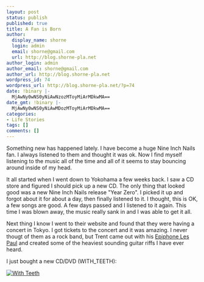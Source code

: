 ```yaml
---
layout: post
status: publish
published: true
title: A Fan is Born
author:
  display_name: shorne
  login: admin
  email: shorne@gmail.com
  url: http://blog.shorne-pla.net
author_login: admin
author_email: shorne@gmail.com
author_url: http://blog.shorne-pla.net
wordpress_id: 74
wordpress_url: http://blog.shorne-pla.net/?p=74
date: !binary |-
  MjAwNy0wNS0yNiAwNzozMToyMiArMDkwMA==
date_gmt: !binary |-
  MjAwNy0wNS0yNiAwMDozMToyMiArMDkwMA==
categories:
- Life Stories
tags: []
comments: []
---
```

<p>Something new has happened lately.  I have become a huge Nine Inch Nails fan.  I always listened to them and thought it was ok. Now I find myself listening to the music all of the time and all of it seems to stay bouncing around inside of my head.</p>
<p>It all started when I went down to Yokohama a few weeks back.  I saw a CD store and figured I should pick up a new CD.  The only thing that looked good was a new Nine Inch Nails release "Year Zero".  I picked it up and forgot about it for about a day, then finally listened to it.  I thought, this is OK, a few songs are good.  A few days passed and I listened to it again.  This time I was blown away, the music really sank in and I was able to get it all.</p>
<p>Next thing I know I went to their website and found that they were having a concert in Tokyo.  I got tickets to the concert and it was amazing. I never thougt of them as a rock band, but Trent came out with his <a href="http://www.epiphone.com/default.asp?ProductID=36&amp;CollectionID=5" title="Les Paul, something like this">Epiphone Les Paul</a> and created some of the heaviest sounding guitar riffs I have ever heard.</p>
<p>I just bought a new CD/DVD (WITH_TEETH):</p>
<p><a href="/wp-content/uploads/2007/05/nin-with_teeth.jpg" title="With Teeth"><img src="/wp-content/uploads/2007/05/nin-with_teeth.thumbnail.jpg" alt="With Teeth" /></a></p>
